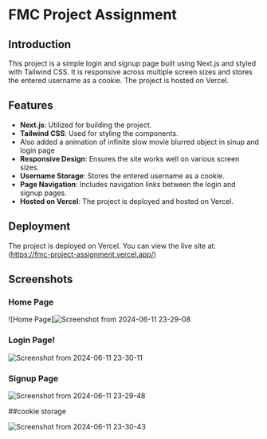 # FMC Project Assignment

## Introduction

This project is a simple login and signup page built using Next.js and styled with Tailwind CSS. It is responsive across multiple screen sizes and stores the entered username as a cookie. The project is hosted on Vercel.

## Features

- **Next.js**: Utilized for building the project.
- **Tailwind CSS**: Used for styling the components.
- Also added a animation of infinite slow movie blurred object in sinup and login page
- **Responsive Design**: Ensures the site works well on various screen sizes.
- **Username Storage**: Stores the entered username as a cookie.
- **Page Navigation**: Includes navigation links between the login and signup pages.
- **Hosted on Vercel**: The project is deployed and hosted on Vercel.



## Deployment

The project is deployed on Vercel. You can view the live site at:
(https://fmc-project-assignment.vercel.app/)


## Screenshots

### Home Page
![Home Page]![Screenshot from 2024-06-11 23-29-08](https://github.com/KunalJoya008/fmc-project-assignment/assets/163138918/861cb4fe-71f6-4568-876a-04ffb2a067d1)


### Login Page!
![Screenshot from 2024-06-11 23-30-11](https://github.com/KunalJoya008/fmc-project-assignment/assets/163138918/a0fcdb5f-1805-4195-99cf-def1510b5d75)


### Signup Page

![Screenshot from 2024-06-11 23-29-48](https://github.com/KunalJoya008/fmc-project-assignment/assets/163138918/941e544d-09f4-4f6d-8dc0-85b694de2104)


##cookie storage

![Screenshot from 2024-06-11 23-30-43](https://github.com/KunalJoya008/fmc-project-assignment/assets/163138918/4cbf6393-b765-4500-80b7-c65f63a7493d)

